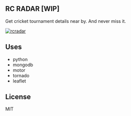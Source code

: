 ## RC RADAR [WIP]

Get cricket tournament details near by. And never miss it.

[![rcradar](https://cldup.com/K-RwwBDC_c.png)](https://cldup.com/K-RwwBDC_c.png)

## Uses

* python
* mongodb
* motor
* tornado
* leaflet

## License
MIT

